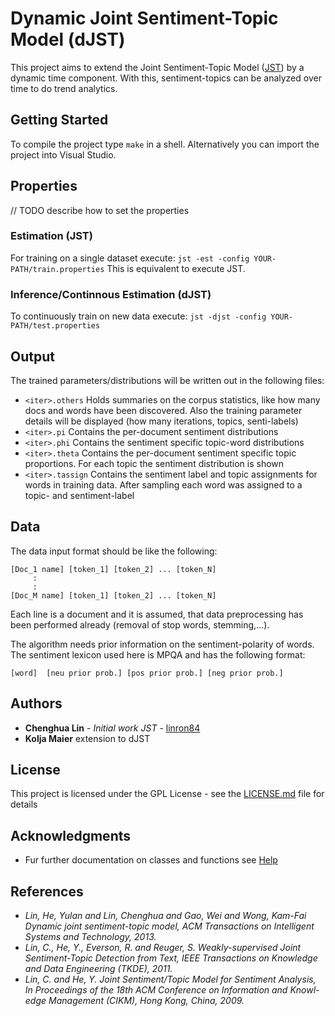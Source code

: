 # Dynamic Joint Sentiment-Topic Model (dJST)
This project aims to extend the Joint Sentiment-Topic Model ([JST](https://github.com/linron84/JST)) by a dynamic time component.
With this, sentiment-topics can be analyzed over time to do trend analytics.

## Getting Started
To compile the project type `make` in a shell. Alternatively you can import the project into Visual Studio.

## Properties
// TODO describe how to set the properties

### Estimation (JST)
For training on a single dataset execute:
`jst -est -config YOUR-PATH/train.properties`
This is equivalent to execute JST.

### Inference/Continnous Estimation (dJST)
To continuously train on new data execute:
`jst -djst -config YOUR-PATH/test.properties`

## Output
The trained parameters/distributions will be written out in the following files:
* `<iter>.others`
Holds summaries on the corpus statistics, like how many docs and words have been discovered.
Also the training parameter details will be displayed (how many iterations, topics, senti-labels)
* `<iter>.pi`
Contains the per-document sentiment distributions
* `<iter>.phi`
Contains the sentiment specific topic-word distributions
* `<iter>.theta` 
Contains the per-document sentiment specific topic proportions. For each topic the sentiment distribution is shown
* `<iter>.tassign`
Contains the sentiment label and topic assignments for words in training data. After sampling each word was assigned to a topic- and sentiment-label

## Data
The data input format should be like the following:
```
[Doc_1 name] [token_1] [token_2] ... [token_N]
     :
     :
[Doc_M name] [token_1] [token_2] ... [token_N]
```
Each line is a document and it is assumed, that data preprocessing has been performed already (removal of stop words, stemming,...).

The algorithm needs prior information on the sentiment-polarity of words. The sentiment lexicon used here is MPQA and has the following format:
````
[word]	[neu prior prob.] [pos prior prob.] [neg prior prob.]
````

## Authors
* **Chenghua Lin** - *Initial work JST* - [linron84](https://github.com/linron84)
* **Kolja Maier** extension to dJST

## License
This project is licensed under the GPL License - see the [LICENSE.md](LICENSE.md) file for details

## Acknowledgments
* Fur further documentation on classes and functions see [Help](https://github.com/koljamaier/JST-master/tree/djst/Help)

## References
* *Lin, He, Yulan and Lin, Chenghua and Gao, Wei and Wong, Kam-Fai Dynamic joint sentiment-topic model, ACM Transactions on Intelligent Systems and Technology, 2013.*
* *Lin, C., He, Y., Everson, R. and Reuger, S. Weakly-supervised Joint Sentiment-Topic Detection from Text, IEEE Transactions on Knowledge and Data Engineering (TKDE), 2011.*
* *Lin, C. and He, Y. Joint Sentiment/Topic Model for Sentiment Analysis, In Proceedings of the 18th ACM Conference on Information and Knowl- edge Management (CIKM), Hong Kong, China, 2009.*

